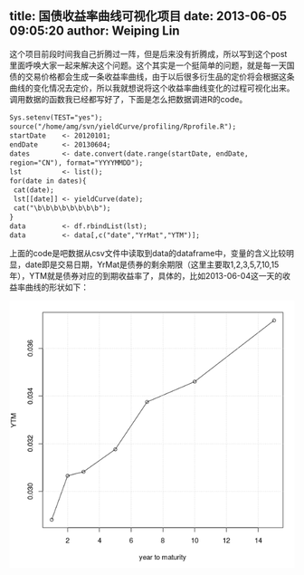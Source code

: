 title: 国债收益率曲线可视化项目
date: 2013-06-05 09:05:20
author: Weiping Lin
---

这个项目前段时间我自己折腾过一阵，但是后来没有折腾成，所以写到这个post里面呼唤大家一起来解决这个问题。这个其实是一个挺简单的问题，就是每一天国债的交易价格都会生成一条收益率曲线，由于以后很多衍生品的定价将会根据这条曲线的变化情况去定价，所以我就想说将这个收益率曲线变化的过程可视化出来。调用数据的函数我已经都写好了，下面是怎么把数据调进R的code。

```{r}
Sys.setenv(TEST="yes");
source("/home/amg/svn/yieldCurve/profiling/Rprofile.R");
startDate    <- 20120101;
endDate      <- 20130604;
dates        <- date.convert(date.range(startDate, endDate, region="CN"), format="YYYYMMDD");
lst          <- list();
for(date in dates){
 cat(date);
 lst[[date]] <- yieldCurve(date);
 cat("\b\b\b\b\b\b\b\b");
}
data         <- df.rbindList(lst);
data         <- data[,c("date","YrMat","YTM")];
```

上面的code是吧数据从csv文件中读取到data的dataframe中，变量的含义比较明显，date即是交易日期，YrMat是债券的剩余期限（这里主要取1,2,3,5,7,10,15年），YTM就是债券对应的到期收益率了，具体的，比如2013-06-04这一天的收益率曲线的形状如下：

![yield curve](/uploads/2013/06/Rplot.png)